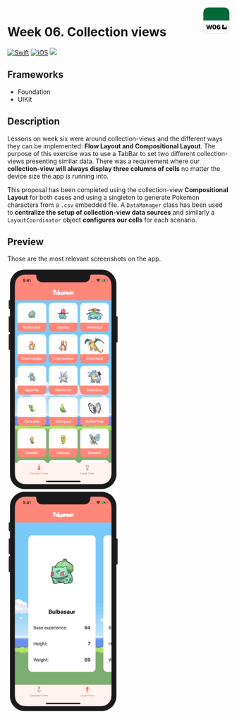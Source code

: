 <!-- Header -->
<img src="../Assets/W06_AppIcon.png" width="60" align="right"/>
<h1>Week 06. Collection views</h1>

[![Swift](https://img.shields.io/badge/Swift-5.0-orange.svg?longCache=true&style=flat&logo=swift)](https://www.swift.org)
[![iOS](https://img.shields.io/badge/iOS-13.5+-lightgrey.svg?longCache=true&?style=flat&logo=apple)](https://developer.apple.com/ios/)
[![](https://img.shields.io/badge/-@BEstelrichS-00ACEE.svg?style=social&logo=twitter)](https://twitter.com/BEstelrichS)


<!-- Body -->
## Frameworks
- Foundation
- UIKit


## Description
Lessons on week six were around collection-views and the different ways they can be implemented: **Flow Layout and Compositional Layout**. The purpose of this exercise was to use a TabBar to set two different collection-views presenting similar data. There was a requirement where our **collection-view will always display three columns of cells** no matter the device size the app is running into.

This proposal has been completed using the collection-view **Compositional Layout** for both cases and using a singleton to generate Pokemon characters from a `.csv` embedded file. A `DataManager` class has been used to **centralize the setup of collection-view data sources** and similarly a `LayoutCoordinator` object **configures our cells** for each scenario.


## Preview
Those are the most relevant screenshots on the app.

<p align="left">
	<img src="../Assets/W06_Screenshot1.png" height="500"/>
	<img src="../Assets/W06_Screenshot2.png" height="500"/>
</p>


<!-- Footer -->
